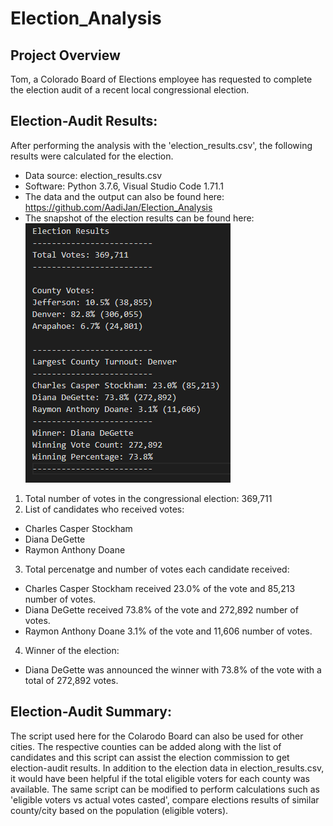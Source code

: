 # Election_Analysis

## Project Overview 
Tom, a Colorado Board of Elections employee has requested to complete the election audit of a recent local congressional election. 

## Election-Audit Results: 
After performing the analysis with the 'election_results.csv', the following results were calculated for the election.
  * Data source: election_results.csv
  * Software: Python 3.7.6, Visual Studio Code 1.71.1 
  * The data and the output can also be found here: https://github.com/AadiJan/Election_Analysis
  * The snapshot of the election results can be found here: 
    ![Results_Snapshot](https://github.com/AadiJan/Election_Analysis/blob/00fecc37ced415cf69c9ddc41fb4413fc1319e5b/results_snapshot.PNG)

1. Total number of votes in the congressional election: 369,711
2. List of candidates who received votes: 
  * Charles Casper Stockham
  * Diana DeGette
  * Raymon Anthony Doane
3. Total percenatge and number of votes each candidate received:
  * Charles Casper Stockham received 23.0% of the vote and 85,213 number of votes. 
  * Diana DeGette received 73.8% of the vote and 272,892 number of votes. 
  * Raymon Anthony Doane 3.1% of the vote and 11,606 number of votes. 

4. Winner of the election: 
  * Diana DeGette was announced the winner with 73.8% of the vote with a total of 272,892 votes. 

## Election-Audit Summary:
The script used here for the Colarodo Board can also be used for other cities. The respective counties can be added along with the list of candidates and this script can assist the election commission to get election-audit results. In addition to the election data in election_results.csv, it would have been helpful if the total eligible voters for each county was available. The same script can be modified to perform calculations such as 'eligible voters vs actual votes casted', compare elections results of similar county/city based on the population (eligible voters). 
